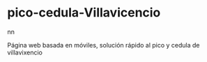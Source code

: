 # pico-cedula-Villavicencio
nn

Página web basada en móviles, solución rápido al pico y cedula de villavixencio
